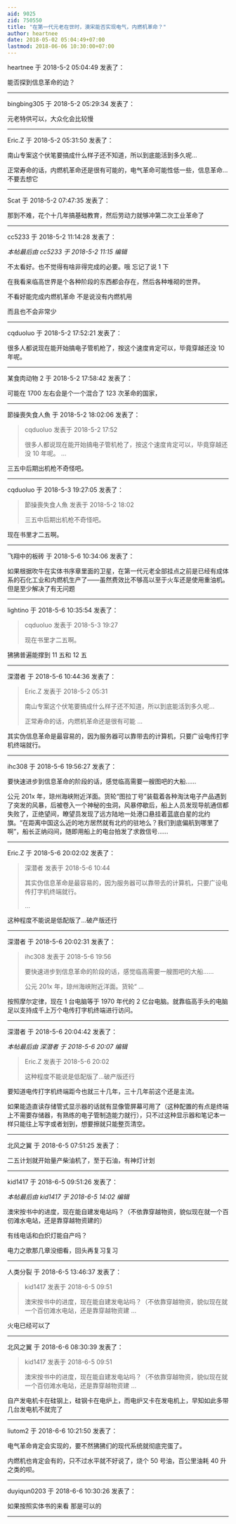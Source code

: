 ```yaml
---
aid: 9025
zid: 750550
title: "在第一代元老在世时，澳宋能否实现电气，内燃机革命？"
author: heartnee
date: 2018-05-02 05:04:49+07:00
lastmod: 2018-06-06 10:30:00+07:00
---
```


heartnee 于 2018-5-2 05:04:49 发表了：

能否探到信息革命的边？

---

bingbing305 于 2018-5-2 05:29:34 发表了：

元老特供可以，大众化会比较慢

---

Eric.Z 于 2018-5-2 05:31:50 发表了：

南山专案这个伏笔要搞成什么样子还不知道，所以到底能活到多久呢...

正常寿命的话，内燃机革命还是很有可能的，电气革命可能性低一些，信息革命...不要去想它

---

Scat 于 2018-5-2 07:47:35 发表了：

那到不难，花个十几年搞基础教育，然后劳动力就够冲第二次工业革命了

---

cc5233 于 2018-5-2 11:14:28 发表了：

_本帖最后由 cc5233 于 2018-5-2 11:15 编辑_

不太看好。也不觉得有啥非得完成的必要。哦 忘记了说 1 下

在我看来临高世界是个各种阶段的东西都会存在，然后各种堆砌的世界。

不看好能完成内燃机革命 不是说没有内燃机用

而且也不会非常少

---

cqduoluo 于 2018-5-2 17:52:21 发表了：

很多人都说现在能开始搞电子管机枪了，按这个速度肯定可以，毕竟穿越还没 10 年呢。

---

某食肉动物 2 于 2018-5-2 17:58:42 发表了：

可能在 1700 左右会是个一个混合了 123 次革命的国家，

---

節操喪失食人魚 于 2018-5-2 18:02:06 发表了：

> cqduoluo 发表于 2018-5-2 17:52
>
> 很多人都说现在能开始搞电子管机枪了，按这个速度肯定可以，毕竟穿越还没 10 年呢。 ...

三五中后期出机枪不奇怪吧。

---

cqduoluo 于 2018-5-3 19:27:05 发表了：

> 節操喪失食人魚 发表于 2018-5-2 18:02
>
> 三五中后期出机枪不奇怪吧。

现在书里才二五啊。

---

飞翔中的板砖 于 2018-5-6 10:34:06 发表了：

如果根据吹牛在实体书序章里面的卫星，在第一代元老全部挂点之前是已经有成体系的石化工业和内燃机生产了——虽然费效比不够高以至于火车还是使用重油机。但是至少解决了有无问题

---

lightino 于 2018-5-6 10:35:54 发表了：

> cqduoluo 发表于 2018-5-3 19:27
>
> 现在书里才二五啊。

狒狒普遍能撑到 11 五和 12 五

---

深潜者 于 2018-5-6 10:44:36 发表了：

> Eric.Z 发表于 2018-5-2 05:31
>
> 南山专案这个伏笔要搞成什么样子还不知道，所以到底能活到多久呢...
>
> 正常寿命的话，内燃机革命还是很有可能 ...

其实伪信息革命是最容易的，因为服务器可以靠带去的计算机，只要广设电传打字机终端就行。

---

ihc308 于 2018-5-6 19:56:27 发表了：

要快速进步到信息革命的阶段的话，感觉临高需要一艘图吧的大船……

公元 201x 年，琼州海峡附近洋面。货轮“图拉丁号”装载着各种淘汰电子产品遇到了突发的风暴，后被卷入一个神秘的虫洞，风暴停歇后，船上人员发现导航通信都失败了，正绝望间，瞭望员发现了远方陆地一处港口悬挂着蓝底白星的北约旗。“在距离中国这么近的地方居然就有北约的驻地么？我们到底偏航到哪里了啊”，船长正纳闷间，随即用船上的电台拍发了求救信号……

---

Eric.Z 于 2018-5-6 20:02:02 发表了：

> 深潜者 发表于 2018-5-6 10:44
>
> 其实伪信息革命是最容易的，因为服务器可以靠带去的计算机，只要广设电传打字机终端就行。
>
> ...

这种程度不能说是低配版了...破产版还行

---

深潜者 于 2018-5-6 20:02:31 发表了：

> ihc308 发表于 2018-5-6 19:56
>
> 要快速进步到信息革命的阶段的话，感觉临高需要一艘图吧的大船……
>
> 公元 201x 年，琼州海峡附近洋面。货轮“ ...

按照摩尔定律，现在 1 台电脑等于 1970 年代的 2 亿台电脑。就靠临高手头的电脑足以支持成千上万个电传打字机终端进行访问。

---

深潜者 于 2018-5-6 20:04:42 发表了：

_本帖最后由 深潜者 于 2018-5-6 20:07 编辑_

> Eric.Z 发表于 2018-5-6 20:02
>
> 这种程度不能说是低配版了...破产版还行

要知道电传打字机终端距今也就三十几年，三十几年前这个还是主流。

如果能造直读存储管式显示器的话就有显像管屏幕可用了（这种配置的有点是终端上不需要存储器，有熟练的电子管制造能力就行），只不过这种显示器和笔记本一样只能往上写字或者划到，想要擦就只能整页清空。

---

北风之翼 于 2018-6-5 07:51:25 发表了：

二五计划就开始量产柴油机了，至于石油，有神灯计划

---

kid1417 于 2018-6-5 09:51:26 发表了：

_本帖最后由 kid1417 于 2018-6-5 14:02 编辑_

澳宋按书中的进度，现在能自建发电站吗？（不依靠穿越物资，貌似现在就一个百仞滩水电站，还是靠穿越物资建的）

有线电话和白炽灯能自产吗？

电力之歌那几章没细看，回头再复习复习

---

人类分裂 于 2018-6-5 13:46:37 发表了：

> kid1417 发表于 2018-6-5 09:51
>
> 澳宋按书中的进度，现在能自建发电站吗？（不依靠穿越物资，貌似现在就一个百仞滩水电站，还是靠穿越物资建 ...

火电已经可以了

---

北风之翼 于 2018-6-6 08:30:39 发表了：

> kid1417 发表于 2018-6-5 09:51
>
> 澳宋按书中的进度，现在能自建发电站吗？（不依靠穿越物资，貌似现在就一个百仞滩水电站，还是靠穿越物资建 ...

自产发电机卡在硅钢上，硅钢卡在电炉上，而电炉又卡在发电机上，早知如此多带几台发电机不就完了

---

liutom2 于 2018-6-6 10:21:50 发表了：

电气革命肯定会实现的，要不然狒狒们的现代系统就彻底完蛋了。

内燃机也肯定会有的，只不过水平就不好说了，烧个 50 号油，百公里油耗 40 升之类的呗。

---

duyiqun0203 于 2018-6-6 10:30:26 发表了：

如果按照实体书的来看 那是可以的

---
